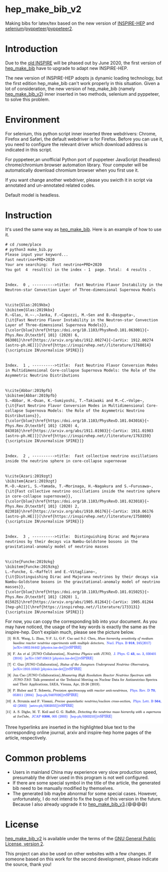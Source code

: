 # hep_make_bib_v2
Making bibs for latex/tex based on the new version of [INSPIRE-HEP](https://inspirehep.net/) and [selenium](https://www.selenium.dev/)/[pyppeteer](https://github.com/miyakogi/pyppeteer)/[pyppeteer2](https://github.com/pyppeteer/pyppeteer2).

# Introduction
Due to the [old INSPIRE](https://old.inspirehep.net) will be phased out by June 2020, the first version of [hep_make_bib](https://github.com/ElonSteveWang/hep_make_bib) have to upgrade to adapt new INSPIRE-HEP. 

The new version of INSPIRE-HEP adopts js dynamic loading technology, but the first edition hep_make_bib can't work properly in this situation. Given a lot of consideration, the new version of hep_make_bib (namely [hep_make_bib_v2](https://github.com/ElonSteveWang/hep_make_bib_v2)) inner inserted in two methods, selenium and pyppeteer, to solve this problem. 

# Environment
For selenium, this python script inner inserted three webdrivers: Chrome, Firefox and Safari, the default webdriver is for Firefox. Before you can use it, you need to configure the relevant driver which download address is indicated in this script. 

For pyppeteer,an unofficial Python port of puppeteer JavaScript (headless) chrome/chromium browser automation library. Your computer will be automatically download chromium browser when you first use it. 

If you want change another webdriver, please you swicth it in script via annotated and un-annotated related codes.

Default model is headless.

# Instruction
It's used the same way as [hep_make_bib](https://github.com/ElonSteveWang/hep_make_bib). Here is an example of how to use it.

```
# cd /some/place 
# python3 make_bib.py
Please input your keyword...
Fast neutrino+PRD+2020
Your are searching:  Fast neutrino+PRD+2020
You got  4  result(s) in the index - 1  page. Total:  4 results .


Index.  0 , ---------->title:  Fast Neutrino Flavor Instability in the Neutron-star Convection Layer of Three-dimensional Supernova Models


%\cite{Glas:2019kbx}
\bibitem{Glas:2019kbx}
R.~Glas, H.~-.~Janka, F.~Capozzi, M.~Sen and B.~Dasgupta~,
{\it{Fast Neutrino Flavor Instability in the Neutron-star Convection Layer of Three-dimensional Supernova Models}},{\color{blue}\href{https:/doi.org/10.1103/PhysRevD.101.063001}{~ Phys.Rev.D\textbf{ 101} (2020) 6, 063001}\href{https://arxiv.org/abs/1912.00274}{~[arVix: 1912.00274 [astro-ph.HE]]}[\href{https://inspirehep.net//literature/1768014}{\scriptsize IN\normalsize SPIRE}]}


Index.  1 , ---------->title:  Fast Neutrino Flavor Conversion Modes in Multidimensional Core-collapse Supernova Models: the Role of the Asymmetric Neutrino Distributions


%\cite{Abbar:2019pfb}
\bibitem{Abbar:2019pfb}
S.~Abbar, H.~Duan, K.~Sumiyoshi, T.~Takiwaki and M.~C.~Volpe~,
{\it{Fast Neutrino Flavor Conversion Modes in Multidimensional Core-collapse Supernova Models: the Role of the Asymmetric Neutrino Distributions}},{\color{blue}\href{https:/doi.org/10.1103/PhysRevD.101.043016}{~ Phys.Rev.D\textbf{ 101} (2020) 4, 043016}\href{https://arxiv.org/abs/1911.01983}{~[arVix: 1911.01983 [astro-ph.HE]]}[\href{https://inspirehep.net//literature/1763159}{\scriptsize IN\normalsize SPIRE}]}


Index.  2 , ---------->title:  Fast collective neutrino oscillations inside the neutrino sphere in core-collapse supernovae


%\cite{Azari:2019zgt}
\bibitem{Azari:2019zgt}
M.~D.~Azari, S.~Yamada, T.~Morinaga, H.~Nagakura and S.~Furusawa~,
{\it{Fast collective neutrino oscillations inside the neutrino sphere in core-collapse supernovae}},{\color{blue}\href{https:/doi.org/10.1103/PhysRevD.101.023018}{~ Phys.Rev.D\textbf{ 101} (2020) 2, 023018}\href{https://arxiv.org/abs/1910.06176}{~[arVix: 1910.06176 [astro-ph.HE]]}[\href{https://inspirehep.net//literature/1758800}{\scriptsize IN\normalsize SPIRE}]}


Index.  3 , ---------->title:  Distinguishing Dirac and Majorana neutrinos by their decays via Nambu-Goldstone bosons in the gravitational-anomaly model of neutrino masses


%\cite{Funcke:2019zkg}
\bibitem{Funcke:2019zkg}
L.~Funcke, G.~Raffelt and E.~Vitagliano~,
{\it{Distinguishing Dirac and Majorana neutrinos by their decays via Nambu-Goldstone bosons in the gravitational-anomaly model of neutrino masses}},{\color{blue}\href{https:/doi.org/10.1103/PhysRevD.101.015025}{~ Phys.Rev.D\textbf{ 101} (2020) 1, 015025}\href{https://arxiv.org/abs/1905.01264}{~[arVix: 1905.01264 [hep-ph]]}[\href{https://inspirehep.net//literature/1733131}{\scriptsize IN\normalsize SPIRE}]}
```

For now, you can copy the corresponding bib into your document. As you may have noticed, the usage of the key words is exactly the same as the inspire-hep. Don't explain much, please see the picture below.![example](https://github.com/ElonSteveWang/hep_make_bib/blob/master/example.png) Three hyperlinks are inserted in the highlighted blue text to the corresponding online journal, arxiv and inspire-hep home pages of the article, respectively.


# Common problems
* Users in mainland China may experience very slow production speed, presumably the driver used in this program is not well configured. 
* If there are some special symbol in the title of the article, the generated bib need to be manually modified by themselves.
* The generated bib maybe abnormal for some special cases. However, unfortunately, I do not intend to fix the bugs of this version in the future. Because I also already upgrade it to [hep_make_bib_v3](https://github.com/ElonSteveWang/hep_make_bib_v3).(:smile::smile::smile::smile:)



# License
[hep_make_bib_v2](https://github.com/ElonSteveWang/hep_make_bib_v2) is available under the terms of the [GNU General Public License, version 2](http://www.gnu.org/licenses/old-licenses/gpl-2.0.html).

This project can also be used on other websites with a few changes. If someone based on this work for the second development, please indicate the source, thank you!
